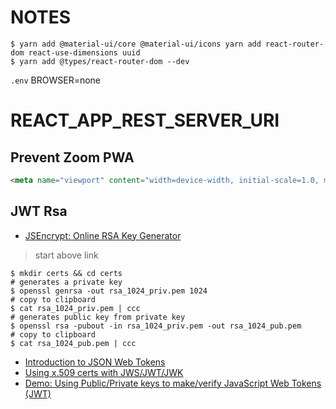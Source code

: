 # NOTES

```shell
$ yarn add @material-ui/core @material-ui/icons yarn add react-router-dom react-use-dimensions uuid
$ yarn add @types/react-router-dom --dev
```

 `.env`
BROWSER=none
# REACT_APP_REST_SERVER_URI

## Prevent Zoom PWA

```html
<meta name="viewport" content="width=device-width, initial-scale=1.0, minimum-scale=1.0, maximum-scale=1.0, user-scalable=no">
```

## JWT Rsa

- [JSEncrypt: Online RSA Key Generator](https://travistidwell.com/jsencrypt/demo/)

> start above link

```shell
$ mkdir certs && cd certs
# generates a private key
$ openssl genrsa -out rsa_1024_priv.pem 1024
# copy to clipboard
$ cat rsa_1024_priv.pem | ccc
# generates public key from private key
$ openssl rsa -pubout -in rsa_1024_priv.pem -out rsa_1024_pub.pem
# copy to clipboard
$ cat rsa_1024_pub.pem | ccc
```

- [Introduction to JSON Web Tokens](https://jwt.io/introduction/)
- [Using x.509 certs with JWS/JWT/JWK](https://gist.github.com/jasonk000/26f987681b56fe34c235248c980b5c2e)
- [Demo: Using Public/Private keys to make/verify JavaScript Web Tokens (JWT)](https://github.com/BlitzkriegSoftware/NodeJwtRsa)
